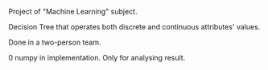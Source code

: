 Project of "Machine Learning" subject.

Decision Tree that operates both discrete and continuous attributes' values.

Done in a two-person team.

0 numpy in implementation. Only for analysing result.
